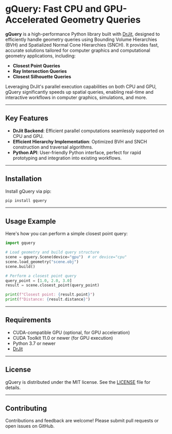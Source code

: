 # gQuery: Fast CPU and GPU-Accelerated Geometry Queries

**gQuery** is a high-performance Python library built with [DrJit](https://github.com/mitsuba-renderer/drjit), designed to efficiently handle geometry queries using Bounding Volume Hierarchies (BVH) and Spatialized Normal Cone Hierarchies (SNCH). It provides fast, accurate solutions tailored for computer graphics and computational geometry applications, including:

- **Closest Point Queries**
- **Ray Intersection Queries**
- **Closest Silhouette Queries**

Leveraging DrJit's parallel execution capabilities on both CPU and GPU, gQuery significantly speeds up spatial queries, enabling real-time and interactive workflows in computer graphics, simulations, and more.

---

## Key Features

- **DrJit Backend**: Efficient parallel computations seamlessly supported on CPU and GPU.
- **Efficient Hierarchy Implementation**: Optimized BVH and SNCH construction and traversal algorithms.
- **Python API**: User-friendly Python interface, perfect for rapid prototyping and integration into existing workflows.

---

## Installation

Install gQuery via pip:

```bash
pip install gquery
```

---

## Usage Example

Here's how you can perform a simple closest point query:

```python
import gquery

# Load geometry and build query structure
scene = gquery.Scene(device="gpu")  # or device="cpu"
scene.load_geometry("scene.obj")
scene.build()

# Perform a closest point query
query_point = [1.0, 2.0, 3.0]
result = scene.closest_point(query_point)

print(f"Closest point: {result.point}")
print(f"Distance: {result.distance}")
```

---

## Requirements

- CUDA-compatible GPU (optional, for GPU acceleration)
- CUDA Toolkit 11.0 or newer (for GPU execution)
- Python 3.7 or newer
- [DrJit](https://github.com/mitsuba-renderer/drjit)

---

## License

gQuery is distributed under the MIT license. See the [LICENSE](LICENSE) file for details.

---

## Contributing

Contributions and feedback are welcome! Please submit pull requests or open issues on GitHub.

